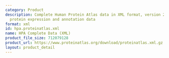 ```yaml
---
category: Product
description: Complete Human Protein Atlas data in XML format, version 24.0 with comprehensive
  protein expression and annotation data
format: xml
id: hpa.proteinatlas.xml
name: HPA Complete Data (XML)
product_file_size: 712079128
product_url: https://www.proteinatlas.org/download/proteinatlas.xml.gz
layout: product_detail
---
```

